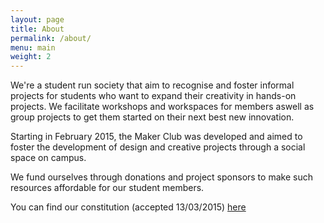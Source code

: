 ```yaml
---
layout: page
title: About
permalink: /about/
menu: main
weight: 2
---
```

We're a student run society that aim to recognise and foster informal projects for students
  who want to expand their creativity in hands-on projects. We facilitate workshops and workspaces for members aswell as group projects to get them started on their next best new innovation.

Starting in February 2015, the Maker Club was developed and aimed to foster the development of design and creative projects through a social space on campus. 

We fund ourselves through donations and project sponsors to make such resources affordable for our student members.

You can find our constitution (accepted 13/03/2015) [here](/docs/Constitution.pdf)
